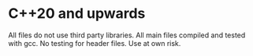 # C++20 and upwards

All files do not use third party libraries.
All main files compiled and tested with gcc.
No testing for header files. Use at own risk.
